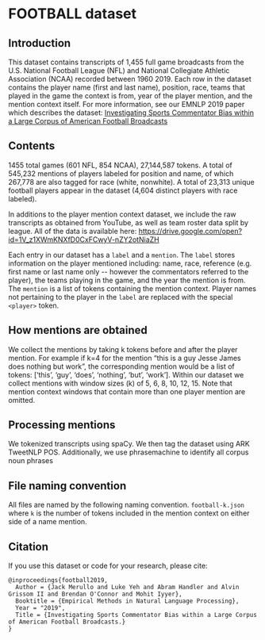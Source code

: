 # FOOTBALL dataset

## Introduction

This dataset contains transcripts of 1,455 full game broadcasts from the U.S. National Football League (NFL) and National Collegiate Athletic Association (NCAA) recorded between 1960 2019.
Each row in the dataset contains the player name (first and last name), position, race, teams that played in the game the context is from, year of the player mention, and the mention context itself. For more information, see our EMNLP 2019 paper which describes the dataset: [Investigating Sports Commentator Bias within a Large Corpus of American Football Broadcasts](#)

## Contents
1455 total games (601 NFL, 854 NCAA), 27,144,587 tokens. A total of 545,232 mentions of players labeled for position and name, of which 267,778 are also tagged for race (white, nonwhite). A total of 23,313 unique football players appear in the dataset (4,604 distinct players with race labeled).

In additions to the player mention context dataset, we include the raw transcripts as obtained from YouTube, as well as team roster data split by league. All of the data is available here:
https://drive.google.com/open?id=1V_z1XWmKNXfD0CxFCwyV-nZY2otNiaZH

Each entry in our dataset has a `label` and a `mention`. The `label` stores information on the player mentioned including: name, race, reference (e.g. first name or last name only -- however the commentators referred to the player), the teams playing in the game, and the year the mention is from. The `mention` is a list of tokens containing the mention context. Player names not pertaining to the player in the `label` are replaced with the special `<player>` token.

## How mentions are obtained

We collect the mentions by taking k tokens before and after the player mention. For example if k=4 for the mention “this is a guy Jesse James does nothing but work”, the corresponding mention would be a list of tokens: [‘this’, ‘guy’, ‘does’, ‘nothing’, ‘but’, ‘work’]. Within our dataset we collect mentions with window sizes (k) of 5, 6, 8, 10, 12, 15. Note that mention context windows that contain more than one player mention are omitted.

## Processing mentions

We tokenized transcripts using spaCy. We then tag the dataset using ARK TweetNLP POS. Additionally, we use phrasemachine to identify all corpus noun phrases

## File naming convention
All files are named by the following naming convention. `football-k.json` where `k` is the number of tokens included in the mention context on either side of a name mention.

## Citation
If you use this dataset or code for your research, please cite:

    @inproceedings{football2019,
      Author = {Jack Merullo and Luke Yeh and Abram Handler and Alvin Grissom II and Brendan O'Connor and Mohit Iyyer},
      Booktitle = {Empirical Methods in Natural Language Processing},
      Year = "2019",
      Title = {Investigating Sports Commentator Bias within a Large Corpus of American Football Broadcasts.}
    }

